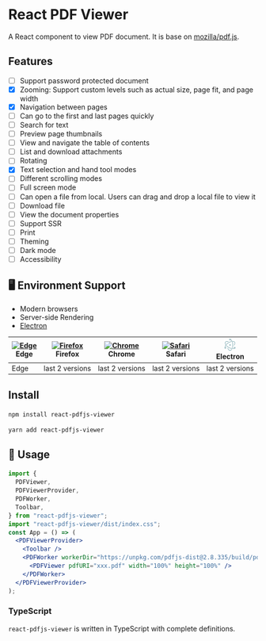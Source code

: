 # React PDF Viewer

A React component to view PDF document. It is base on [mozilla/pdf.js](https://github.com/mozilla/pdf.js).

## Features

- [ ] Support password protected document
- [x] Zooming: Support custom levels such as actual size, page fit, and page width
- [x] Navigation between pages
- [ ] Can go to the first and last pages quickly
- [ ] Search for text
- [ ] Preview page thumbnails
- [ ] View and navigate the table of contents
- [ ] List and download attachments
- [ ] Rotating
- [x] Text selection and hand tool modes
- [ ] Different scrolling modes
- [ ] Full screen mode
- [ ] Can open a file from local. Users can drag and drop a local file to view it
- [ ] Download file
- [ ] View the document properties
- [ ] Support SSR
- [ ] Print
- [ ] Theming
- [ ] Dark mode
- [ ] Accessibility

## 🖥 Environment Support

- Modern browsers
- Server-side Rendering
- [Electron](https://www.electronjs.org/)

| [<img src="https://raw.githubusercontent.com/alrra/browser-logos/master/src/edge/edge_48x48.png" alt="Edge" width="24px" height="24px" />](http://godban.github.io/browsers-support-badges/)<br>Edge | [<img src="https://raw.githubusercontent.com/alrra/browser-logos/master/src/firefox/firefox_48x48.png" alt="Firefox" width="24px" height="24px" />](http://godban.github.io/browsers-support-badges/)<br>Firefox | [<img src="https://raw.githubusercontent.com/alrra/browser-logos/master/src/chrome/chrome_48x48.png" alt="Chrome" width="24px" height="24px" />](http://godban.github.io/browsers-support-badges/)<br>Chrome | [<img src="https://raw.githubusercontent.com/alrra/browser-logos/master/src/safari/safari_48x48.png" alt="Safari" width="24px" height="24px" />](http://godban.github.io/browsers-support-badges/)<br>Safari | [<img src="https://raw.githubusercontent.com/alrra/browser-logos/master/src/electron/electron_48x48.png" alt="Electron" width="24px" height="24px" />](http://godban.github.io/browsers-support-badges/)<br>Electron |
| ---------------------------------------------------------------------------------------------------------------------------------------------------------------------------------------------------- | ---------------------------------------------------------------------------------------------------------------------------------------------------------------------------------------------------------------- | ------------------------------------------------------------------------------------------------------------------------------------------------------------------------------------------------------------ | ------------------------------------------------------------------------------------------------------------------------------------------------------------------------------------------------------------ | -------------------------------------------------------------------------------------------------------------------------------------------------------------------------------------------------------------------- |
| Edge                                                                                                                                                                                                 | last 2 versions                                                                                                                                                                                                  | last 2 versions                                                                                                                                                                                              | last 2 versions                                                                                                                                                                                              | last 2 versions                                                                                                                                                                                                      |

## Install

```bash
npm install react-pdfjs-viewer
```

```bash
yarn add react-pdfjs-viewer
```

## 🔨 Usage

```jsx
import {
  PDFViewer,
  PDFViewerProvider,
  PDFWorker,
  Toolbar,
} from "react-pdfjs-viewer";
import "react-pdfjs-viewer/dist/index.css";
const App = () => (
  <PDFViewerProvider>
    <Toolbar />
    <PDFWorker workerDir="https://unpkg.com/pdfjs-dist@2.8.335/build/pdf.worker.js">
      <PDFViewer pdfURI="xxx.pdf" width="100%" height="100%" />
    </PDFWorker>
  </PDFViewerProvider>
);
```

### TypeScript

`react-pdfjs-viewer` is written in TypeScript with complete definitions.
